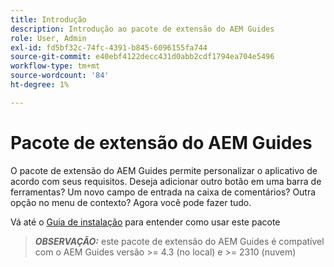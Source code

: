 ```yaml
---
title: Introdução
description: Introdução ao pacote de extensão do AEM Guides
role: User, Admin
exl-id: fd5bf32c-74fc-4391-b845-6096155fa744
source-git-commit: e40ebf4122decc431d0abb2cdf1794ea704e5496
workflow-type: tm+mt
source-wordcount: '84'
ht-degree: 1%

---
```


# Pacote de extensão do AEM Guides

O pacote de extensão do AEM Guides permite personalizar o aplicativo de acordo com seus requisitos. Deseja adicionar outro botão em uma barra de ferramentas? Um novo campo de entrada na caixa de comentários? Outra opção no menu de contexto? Agora você pode fazer tudo.

Vá até o [Guia de instalação](./integrating-customisations.md) para entender como usar este pacote

> **_OBSERVAÇÃO:_** este pacote de extensão do AEM Guides é compatível com o AEM Guides versão >= 4.3 (no local) e >= 2310 (nuvem)
